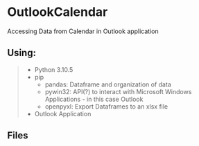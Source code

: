 OutlookCalendar
================

Accessing Data from Calendar in Outlook application

Using:
------------------

> - Python 3.10.5
> - pip
>     - pandas: Dataframe and organization of data
>     - pywin32: API(?) to interact with Microsoft Windows Applications - in this case Outlook
>     - openpyxl: Export Dataframes to an xlsx file
> - Outlook Application

Files
-------------


